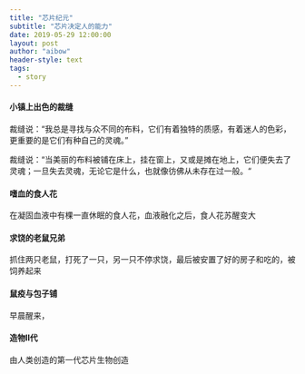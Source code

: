 ```yaml
---
title: "芯片纪元"
subtitle: "芯片决定人的能力"
date: 2019-05-29 12:00:00
layout: post
author: "aibow"
header-style: text
tags:
  - story
---
```


#### 小镇上出色的裁缝

裁缝说：“我总是寻找与众不同的布料，它们有着独特的质感，有着迷人的色彩，更重要的是它们有种自己的灵魂。”

裁缝说：“当美丽的布料被铺在床上，挂在窗上，又或是摊在地上，它们便失去了灵魂；一旦失去灵魂，无论它是什么，也就像彷佛从未存在过一般。“



#### 嗜血的食人花

在凝固血液中有棵一直休眠的食人花，血液融化之后，食人花苏醒变大



#### 求饶的老鼠兄弟

抓住两只老鼠，打死了一只，另一只不停求饶，最后被安置了好的房子和吃的，被饲养起来



#### 鼠疫与包子铺

早晨醒来，



#### 造物Ⅱ代

由人类创造的第一代芯片生物创造
